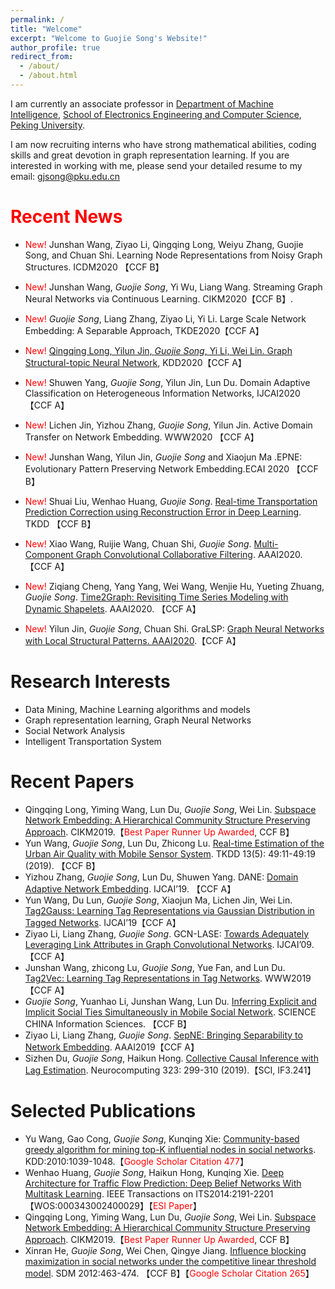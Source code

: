 ```yaml
---
permalink: /
title: "Welcome"
excerpt: "Welcome to Guojie Song's Website!"
author_profile: true
redirect_from: 
  - /about/
  - /about.html
---
```


I am currently an associate professor in [Department of Machine Intelligence](https://www.cis.pku.edu.cn), [School of Electronics Engineering and Computer Science](https://eecs.pku.edu.cn), [Peking University](https://www.pku.edu.cn). 

I am now recruiting interns who have strong mathematical abilities, coding skills  and great devotion in  graph representation learning. If you are interested in working with me, please send your detailed resume to my email: [gjsong@pku.edu.cn](mailto:gjsong@pku.edu.cn)


<span style='color:red'>Recent News</span>
======
- <span style="color:red">New!</span> Junshan Wang, Ziyao Li, Qingqing Long, Weiyu Zhang, Guojie Song, and Chuan Shi. Learning Node Representations from Noisy Graph Structures.  ICDM2020 【CCF B】

- <span style="color:red">New!</span> Junshan Wang, *Guojie Song*, Yi Wu, Liang Wang. Streaming Graph Neural Networks via Continuous Learning. CIKM2020【CCF B】.

- <span style="color:red">New!</span> *Guojie Song*, Liang Zhang, Ziyao Li, Yi Li. Large Scale Network Embedding: A Separable Approach, TKDE2020【CCF A】

- <span style="color:red">New!</span> [Qingqing Long, Yilun Jin, *Guojie Song*, Yi Li, Wei Lin. Graph Structural-topic Neural Network](https://www.gjsong-pku.cn/files/KDD_GraphSTONE.pdf), KDD2020【CCF A】

- <span style="color:red">New!</span> Shuwen Yang, *Guojie Song*, Yilun Jin, Lun Du. Domain Adaptive Classification on Heterogeneous Information Networks, IJCAI2020【CCF A】

- <span style="color:red">New!</span> Lichen Jin, Yizhou Zhang, *Guojie Song*, Yilun Jin. Active Domain Transfer on Network Embedding. WWW2020 【CCF A】

- <span style="color:red">New!</span> Junshan Wang, Yilun Jin, *Guojie Song* and Xiaojun Ma .EPNE: Evolutionary Pattern Preserving Network Embedding.ECAI 2020 【CCF B】

- <span style="color:red">New!</span> Shuai Liu, Wenhao Huang, *Guojie Song*. [Real-time Transportation Prediction Correction using Reconstruction Error in Deep Learning](https://dl.acm.org/doi/abs/10.1145/3369871). TKDD 【CCF B】

- <span style="color:red">New!</span> Xiao Wang, Ruijie Wang, Chuan Shi, *Guojie Song*. [Multi-Component Graph Convolutional Collaborative Filtering](https://arxiv.org/abs/1911.10699). AAAI2020. 【CCF A】

- <span style="color:red">New!</span> Ziqiang Cheng, Yang Yang, Wei Wang, Wenjie Hu, Yueting Zhuang, *Guojie Song*. [Time2Graph: Revisiting Time Series Modeling with Dynamic Shapelets](https://arxiv.org/abs/1911.04143). AAAI2020. 【CCF A】

- <span style="color:red">New!</span> Yilun Jin, *Guojie Song*, Chuan Shi. GraLSP: [Graph Neural Networks with Local Structural Patterns. AAAI2020](https://arxiv.org/abs/1911.07675).【CCF A】

Research Interests
======
- Data Mining,  Machine Learning algorithms and models
- Graph representation learning, Graph Neural Networks
- Social Network Analysis
- Intelligent Transportation System

Recent Papers
======
- Qingqing Long, Yiming Wang, Lun Du, *Guojie Song*, Wei Lin. [Subspace Network Embedding: A Hierarchical Community Structure Preserving Approach](https://www.gjsong-pku.cn/files/SpaceNE_CIKM.pdf). CIKM2019.【<span style="color:red">Best Paper Runner Up Awarded</span>, CCF B】
- Yun Wang, *Guojie Song*, Lun Du, Zhicong Lu. [Real-time Estimation of the Urban Air Quality with Mobile Sensor System](https://dl.acm.org/citation.cfm?doid=3364623.3356584). TKDD 13(5): 49:11-49:19 (2019). 【CCF B】
- Yizhou Zhang, *Guojie Song*, Lun Du, Shuwen Yang. DANE: [Domain Adaptive Network Embedding](https://arxiv.org/abs/1906.00684). IJCAI’19. 【CCF A】
- Yun Wang, Du Lun, *Guojie Song*, Xiaojun Ma, Lichen Jin, Wei Lin. [Tag2Gauss: Learning Tag Representations via Gaussian Distribution in Tagged Networks](https://www.ijcai.org/proceedings/2019/527). IJCAI’19【CCF A】
- Ziyao Li, Liang Zhang, *Guojie Song*. GCN-LASE: [Towards Adequately Leveraging Link Attributes in Graph Convolutional Networks](https://arxiv.org/abs/1902.09817). IJCAI’09. 【CCF A】
- Junshan Wang, zhicong Lu, *Guojie Song*, Yue Fan, and Lun Du. [Tag2Vec: Learning Tag Representations in Tag Networks](https://arxiv.org/abs/1905.03041). WWW2019【CCF A】
- *Guojie Song*, Yuanhao Li, Junshan Wang, Lun Du. [Inferring Explicit and Implicit Social Ties Simultaneously in Mobile Social Network](https://engine.scichina.com/publisher/scp/journal/SCIS/doi/10.1007/s11432-017-9701-0?slug=abstract). SCIENCE CHINA Information Sciences. 【CCF B】
- Ziyao Li, Liang Zhang, *Guojie Song*. [SepNE: Bringing Separability to Network Embedding](https://arxiv.org/abs/1811.05614). AAAI2019【CCF A】
- Sizhen Du, *Guojie Song*, Haikun Hong. [Collective Causal Inference with Lag Estimation](https://doi.org/10.1016/j.neucom.2018.09.088). Neurocomputing 323: 299-310 (2019).【SCI, IF3.241】

Selected Publications
======
- Yu Wang, Gao Cong, *Guojie Song*, Kunqing Xie: [Community-based greedy algorithm for mining top-K influential nodes in social networks](https://dl.acm.org/citation.cfm?doid=1835804.1835935). KDD:2010:1039-1048.【<span style="color:red">Google Scholar Citation 477</span>】
- Wenhao Huang, *Guojie Song*, Haikun Hong, Kunqing Xie. [Deep Architecture for Traffic Flow Prediction: Deep Belief Networks With Multitask Learning](https://ieeexplore.ieee.org/document/6786503/). IEEE Transactions on ITS2014:2191-2201【WOS:000343002400029】【<span style="color:red">ESI Paper</span>】
-  Qingqing Long, Yiming Wang, Lun Du, *Guojie Song*, Wei Lin. [Subspace Network Embedding: A Hierarchical Community Structure Preserving Approach](https://dl.acm.org/citation.cfm?doid=3357384.3357947). CIKM2019.【<span style="color:red">Best Paper Runner Up Awarded</span>, CCF B】
-  Xinran He, *Guojie Song*, Wei Chen, Qingye Jiang. [Influence blocking maximization in social networks under the competitive linear threshold model](https://arxiv.org/abs/1110.4723). SDM 2012:463-474. 【CCF B】【<span style="color:red">Google Scholar Citation 265</span>】

